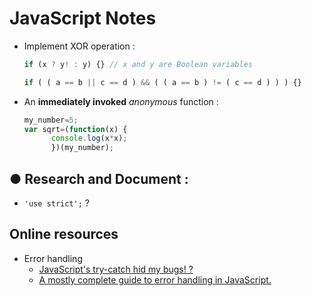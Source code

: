 # JavaScript Notes

- Implement XOR operation :
    ```javascript
    if (x ? y! : y) {} // x and y are Boolean variables
    ```
    ```javascript
    if ( ( a == b || c == d ) && ( ( a == b ) != ( c == d ) ) ) {}
    ```
- An **immediately invoked** _anonymous_ function :
    ```javascript
    my_number=5;
    var sqrt=(function(x) {
          console.log(x*x);
          })(my_number);
    ```

## ● Research and Document :
- `'use strict';` ?

## Online resources
- Error handling
  - [JavaScript's try-catch hid my bugs! ?](https://www.freecodecamp.org/news/javascripts-try-catch-hid-my-bugs/)
  - [A mostly complete guide to error handling in JavaScript.](https://www.valentinog.com/blog/error/#error-handling-for-generator-functions)

